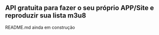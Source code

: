 ## API gratuita para fazer o seu próprio APP/Site e reproduzir sua lista m3u8

README.md ainda em construção
